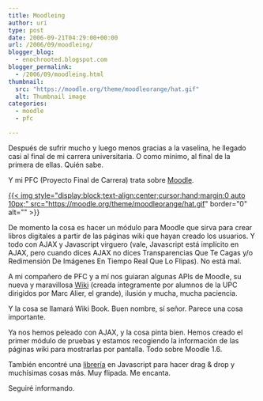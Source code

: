 ```yaml
---
title: Moodleing
author: uri
type: post
date: 2006-09-21T04:29:00+00:00
url: /2006/09/moodleing/
blogger_blog:
  - enochrooted.blogspot.com
blogger_permalink:
  - /2006/09/moodleing.html
thumbnail:
  src: "https://moodle.org/theme/moodleorange/hat.gif"
  alt: Thumbnail image
categories:
  - moodle
  - pfc

---
```

Después de sufrir mucho y luego menos gracias a la vaselina, he llegado casi al final de mi carrera universitaria. O como mínimo, al final de la primera de ellas. Quién sabe.

Y mi PFC (Proyecto Final de Carrera) trata sobre <a href="https://moodle.org" target="_blank">Moodle</a>.

<a href="https://moodle.org" target="_blank">{{< img style="display:block;text-align:center;cursor:hand;margin:0 auto 10px;" src="https://moodle.org/theme/moodleorange/hat.gif" border="0" alt="" >}}</a>

De momento la cosa es hacer un módulo para Moodle que sirva para crear libros digitales a partir de las páginas wiki que hayan creado los usuarios. Y todo con AJAX y Javascript virguero (vale, Javascript está implícito en AJAX, pero cuando dices AJAX no dices Transparencias Que Te Cagas y/o Redimensión De Imágenes En Tiempo Real Que Lo Flipas). No está mal. 

A mi compañero de PFC y a mí nos guiaran algunas APIs de Moodle, su nueva y maravillosa <a href="https://appserv.lsi.upc.es/palangana/moodle/course/view.php?id=15" target="_blank">Wiki</a> (creada íntegramente por alumnos de la UPC dirigidos por Marc Alier, el grande), ilusión y mucha, mucha paciencia.

Y la cosa se llamará Wiki Book. Buen nombre, sí señor. Parece una cosa importante.

Ya nos hemos peleado con AJAX, y la cosa pinta bien. Hemos creado el primer módulo de pruebas y estamos recogiendo la información de las páginas wiki para mostrarlas por pantalla. Todo sobre Moodle 1.6.

También encontré una <a href="https://www.walterzorn.com/dragdrop/dragdrop_e.htm" target="_blank">librería</a> en Javascript para hacer drag & drop y muchísimas cosas más. Muy flipada. Me encanta.

Seguiré informando.